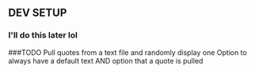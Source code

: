 ## DEV SETUP

### I'll do this later lol


###TODO
Pull quotes from a text file and randomly display one
Option to always have a default text AND option that a quote is pulled
